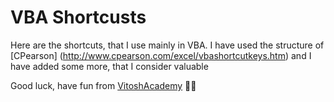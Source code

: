 # VBA Shortcusts

Here are the shortcuts, that I use mainly in VBA.
I have used the structure of [CPearson] (http://www.cpearson.com/excel/vbashortcutkeys.htm) and I have added some more, that I consider valuable

Good luck, have fun from [VitoshAcademy](http://www.vitoshacademy.com) :cactus::beer:
